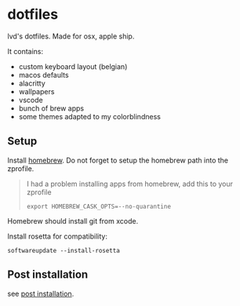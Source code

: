 # dotfiles

lvd's dotfiles. Made for osx, apple ship.

It contains:
- custom keyboard layout (belgian)
- macos defaults
- alacritty
- wallpapers
- vscode
- bunch of brew apps
- some themes adapted to my colorblindness

## Setup

Install [homebrew](https://brew.sh/). Do not forget to setup the homebrew path into the zprofile.

> I had a problem installing apps from homebrew, add this to your zprofile
>
> `export HOMEBREW_CASK_OPTS=--no-quarantine`

Homebrew should install git from xcode.

Install rosetta for compatibility:
```
softwareupdate --install-rosetta
```

## Post installation

see [post installation](./post_installation.md).
